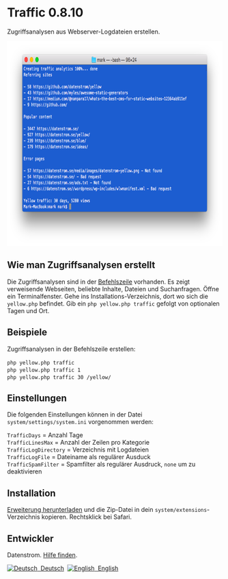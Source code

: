 Traffic 0.8.10
==============
Zugriffsanalysen aus Webserver-Logdateien erstellen.

<p align="center"><img src="traffic-screenshot.png?raw=true" width="794" height="478" alt="Bildschirmfoto"></p>

## Wie man Zugriffsanalysen erstellt

Die Zugriffsanalysen sind in der [Befehlszeile](https://github.com/datenstrom/yellow-extensions/tree/master/source/command/README-de.md) vorhanden. Es zeigt verweisende Webseiten, beliebte Inhalte, Dateien und Suchanfragen.  Öffne ein Terminalfenster. Gehe ins Installations-Verzeichnis, dort wo sich die `yellow.php` befindet. Gib ein `php yellow.php traffic` gefolgt von optionalen Tagen und Ort.

## Beispiele

Zugriffsanalysen in der Befehlszeile erstellen:

`php yellow.php traffic`  
`php yellow.php traffic 1`  
`php yellow.php traffic 30 /yellow/` 

## Einstellungen

Die folgenden Einstellungen können in der Datei `system/settings/system.ini` vorgenommen werden:

`TrafficDays` = Anzahl Tage  
`TrafficLinesMax` = Anzahl der Zeilen pro Kategorie  
`TrafficLogDirectory` = Verzeichnis mit Logdateien  
`TrafficLogFile` = Dateiname als regulärer Ausduck  
`TrafficSpamFilter` = Spamfilter als regulärer Ausdruck, `none` um zu deaktivieren  

## Installation

[Erweiterung herunterladen](https://github.com/datenstrom/yellow-extensions/raw/master/zip/traffic.zip) und die Zip-Datei in dein `system/extensions`-Verzeichnis kopieren. Rechtsklick bei Safari.

## Entwickler

Datenstrom. [Hilfe finden](https://datenstrom.se/de/yellow/help/).

<p>
<a href="README-de.md"><img src="https://raw.githubusercontent.com/datenstrom/yellow-extensions/master/source/help/language-de.png" width="15" height="15" alt="Deutsch">&nbsp; Deutsch</a>&nbsp;
<a href="README.md"><img src="https://raw.githubusercontent.com/datenstrom/yellow-extensions/master/source/help/language-en.png" width="15" height="15" alt="English">&nbsp; English</a>&nbsp;
</p>
